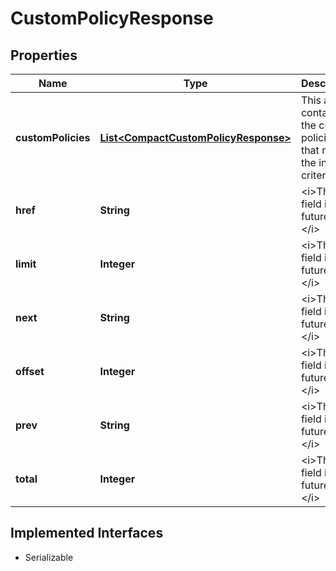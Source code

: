 

# CustomPolicyResponse

## Properties

Name | Type | Description | Notes
------------ | ------------- | ------------- | -------------
**customPolicies** | [**List&lt;CompactCustomPolicyResponse&gt;**](CompactCustomPolicyResponse.md) | This array contains the custom policies that match the input criteria. |  [optional]
**href** | **String** | &lt;i&gt;This field is for future use.&lt;/i&gt; |  [optional]
**limit** | **Integer** | &lt;i&gt;This field is for future use.&lt;/i&gt; |  [optional]
**next** | **String** | &lt;i&gt;This field is for future use.&lt;/i&gt; |  [optional]
**offset** | **Integer** | &lt;i&gt;This field is for future use.&lt;/i&gt; |  [optional]
**prev** | **String** | &lt;i&gt;This field is for future use.&lt;/i&gt; |  [optional]
**total** | **Integer** | &lt;i&gt;This field is for future use.&lt;/i&gt; |  [optional]


## Implemented Interfaces

* Serializable


